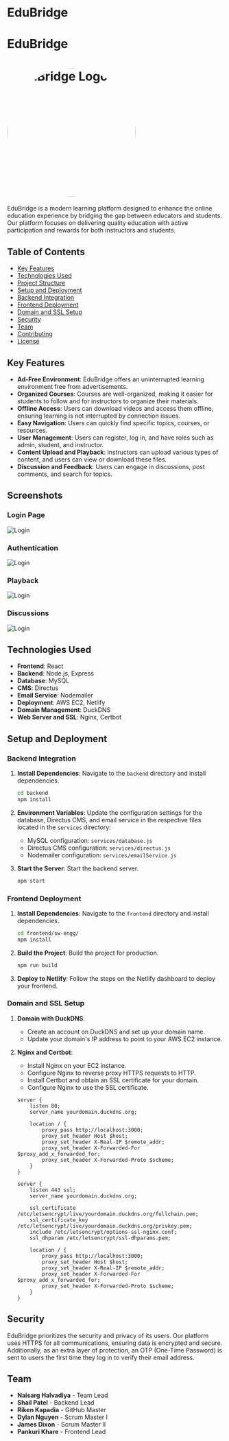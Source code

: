 # EduBridge
# EduBridge
# <img src="./application/frontend/sw-engg/src/images/eduBridge.webp" alt="EduBridge Logo" width="300" height="300" style="border-radius:50%"> 

EduBridge is a modern learning platform designed to enhance the online education experience by bridging the gap between educators and students. Our platform focuses on delivering quality education with active participation and rewards for both instructors and students.

## Table of Contents

- [Key Features](#key-features)
- [Technologies Used](#technologies-used)
- [Project Structure](#project-structure)
- [Setup and Deployment](#setup-and-deployment)
- [Backend Integration](#backend-integration)
- [Frontend Deployment](#frontend-deployment)
- [Domain and SSL Setup](#domain-and-ssl-setup)
- [Security](#security)
- [Team](#team)
- [Contributing](#contributing)
- [License](#license)

## Key Features

- **Ad-Free Environment**: EduBridge offers an uninterrupted learning environment free from advertisements.
- **Organized Courses**: Courses are well-organized, making it easier for students to follow and for instructors to organize their materials.
- **Offline Access**: Users can download videos and access them offline, ensuring learning is not interrupted by connection issues.
- **Easy Navigation**: Users can quickly find specific topics, courses, or resources.
- **User Management**: Users can register, log in, and have roles such as admin, student, and instructor.
- **Content Upload and Playback**: Instructors can upload various types of content, and users can view or download these files.
- **Discussion and Feedback**: Users can engage in discussions, post comments, and search for topics.

## Screenshots

### Login Page
<img src="./application/frontend/sw-engg/src/images/Login.png" alt="Login">

### Authentication
<img src="./application/frontend/sw-engg/src/images/Verification.png" alt="Login">

### Playback
<img src="./application/frontend/sw-engg/src/images/Playback.png" alt="Login">

### Discussions
<img src="./application/frontend/sw-engg/src/images/Discussion Forum.png" alt="Login">

## Technologies Used

- **Frontend**: React
- **Backend**: Node.js, Express
- **Database**: MySQL
- **CMS**: Directus
- **Email Service**: Nodemailer
- **Deployment**: AWS EC2, Netlify
- **Domain Management**: DuckDNS
- **Web Server and SSL**: Nginx, Certbot


## Setup and Deployment

### Backend Integration

1. **Install Dependencies**: Navigate to the `backend` directory and install dependencies.
    ```bash
    cd backend
    npm install
    ```

2. **Environment Variables**: Update the configuration settings for the database, Directus CMS, and email service in the respective files located in the `services` directory:
    - MySQL configuration: `services/database.js`
    - Directus CMS configuration: `services/directus.js`
    - Nodemailer configuration: `services/emailService.js`

3. **Start the Server**: Start the backend server.
    ```bash
    npm start
    ```

### Frontend Deployment

1. **Install Dependencies**: Navigate to the `frontend` directory and install dependencies.
    ```bash
    cd frontend/sw-engg/
    npm install
    ```

2. **Build the Project**: Build the project for production.
    ```bash
    npm run build
    ```

3. **Deploy to Netlify**: Follow the steps on the Netlify dashboard to deploy your frontend.

### Domain and SSL Setup

1. **Domain with DuckDNS**:
    - Create an account on DuckDNS and set up your domain name.
    - Update your domain's IP address to point to your AWS EC2 instance.

2. **Nginx and Certbot**:
    - Install Nginx on your EC2 instance.
    - Configure Nginx to reverse proxy HTTPS requests to HTTP.
    - Install Certbot and obtain an SSL certificate for your domain.
    - Configure Nginx to use the SSL certificate.

    ```nginx
    server {
        listen 80;
        server_name yourdomain.duckdns.org;

        location / {
            proxy_pass http://localhost:3000;
            proxy_set_header Host $host;
            proxy_set_header X-Real-IP $remote_addr;
            proxy_set_header X-Forwarded-For $proxy_add_x_forwarded_for;
            proxy_set_header X-Forwarded-Proto $scheme;
        }
    }

    server {
        listen 443 ssl;
        server_name yourdomain.duckdns.org;

        ssl_certificate /etc/letsencrypt/live/yourdomain.duckdns.org/fullchain.pem;
        ssl_certificate_key /etc/letsencrypt/live/yourdomain.duckdns.org/privkey.pem;
        include /etc/letsencrypt/options-ssl-nginx.conf;
        ssl_dhparam /etc/letsencrypt/ssl-dhparams.pem;

        location / {
            proxy_pass http://localhost:3000;
            proxy_set_header Host $host;
            proxy_set_header X-Real-IP $remote_addr;
            proxy_set_header X-Forwarded-For $proxy_add_x_forwarded_for;
            proxy_set_header X-Forwarded-Proto $scheme;
        }
    }
    ```

## Security

EduBridge prioritizes the security and privacy of its users. Our platform uses HTTPS for all communications, ensuring data is encrypted and secure. Additionally, as an extra layer of protection, an OTP (One-Time Password) is sent to users the first time they log in to verify their email address.

## Team

- **Naisarg Halvadiya** - Team Lead
- **Shail Patel** - Backend Lead
- **Riken Kapadia** - GitHub Master
- **Dylan Nguyen** - Scrum Master I
- **James Dixon** - Scrum Master II
- **Pankuri Khare** - Frontend Lead

